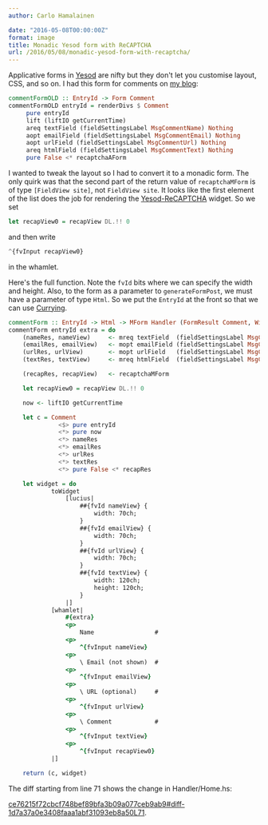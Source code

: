 ```yaml
---
author: Carlo Hamalainen

date: "2016-05-08T00:00:00Z"
format: image
title: Monadic Yesod form with ReCAPTCHA
url: /2016/05/08/monadic-yesod-form-with-recaptcha/
---
```

Applicative forms in [Yesod](http://www.yesodweb.com/book/forms) are nifty but they don't let you customise layout, CSS, and so on. I had this form for comments on [my blog](https://github.com/carlohamalainen/cli-yesod-blog):

```haskell
commentFormOLD :: EntryId -> Form Comment
commentFormOLD entryId = renderDivs $ Comment
     pure entryId
     lift (liftIO getCurrentTime)
     areq textField (fieldSettingsLabel MsgCommentName) Nothing
     aopt emailField (fieldSettingsLabel MsgCommentEmail) Nothing
     aopt urlField (fieldSettingsLabel MsgCommentUrl) Nothing
     areq htmlField (fieldSettingsLabel MsgCommentText) Nothing
     pure False <* recaptchaAForm
```

I wanted to tweak the layout so I had to convert it to a monadic form. The only quirk was that the second part of the return value of ``recaptchaMForm`` is of type ``[FieldView site]``, not ``FieldView site``. It looks like the first element of the list does the job for rendering the [Yesod-ReCAPTCHA](http://hackage.haskell.org/package/yesod-recaptcha-1.4/docs/Yesod-ReCAPTCHA.html) widget. So we set

```haskell
let recapView0 = recapView DL.!! 0
```

and then write

```haskell
^{fvInput recapView0}
```

in the whamlet.

Here's the full function. Note the ``fvId`` bits where we can specify the width and height. Also, to the form as a parameter to ``generateFormPost``, we must have a parameter of type ``Html``. So we put the ``EntryId`` at the front so that we can use [Currying](https://en.wikipedia.org/wiki/Currying).

```haskell
commentForm :: EntryId -> Html -> MForm Handler (FormResult Comment, Widget)
commentForm entryId extra = do
    (nameRes, nameView)     <- mreq textField  (fieldSettingsLabel MsgCommentName)  Nothing
    (emailRes, emailView)   <- mopt emailField (fieldSettingsLabel MsgCommentEmail) Nothing
    (urlRes, urlView)       <- mopt urlField   (fieldSettingsLabel MsgCommentUrl)   Nothing
    (textRes, textView)     <- mreq htmlField  (fieldSettingsLabel MsgCommentText)  Nothing

    (recapRes, recapView)   <- recaptchaMForm

    let recapView0 = recapView DL.!! 0

    now <- liftIO getCurrentTime

    let c = Comment
              <$> pure entryId
              <*> pure now
              <*> nameRes
              <*> emailRes
              <*> urlRes
              <*> textRes
              <*> pure False <* recapRes

    let widget = do
            toWidget
                [lucius|
                    ##{fvId nameView} {
                        width: 70ch;
                    }
                    ##{fvId emailView} {
                        width: 70ch;
                    }
                    ##{fvId urlView} {
                        width: 70ch;
                    }
                    ##{fvId textView} {
                        width: 120ch;
                        height: 120ch;
                    }
                |]
            [whamlet|
                #{extra}
                <p>
                    Name                 #
                <p>
                    ^{fvInput nameView}
                <p>
                    \ Email (not shown)  #
                <p>
                    ^{fvInput emailView}
                <p>
                    \ URL (optional)     #
                <p>
                    ^{fvInput urlView}
                <p>
                    \ Comment            #
                <p>
                    ^{fvInput textView}
                <p>
                    ^{fvInput recapView0}
            |]

    return (c, widget)
```

The diff starting from line 71 shows the change in Handler/Home.hs:

[ce76215f72cbcf748bef89bfa3b09a077ceb9ab9#diff-1d7a37a0e3408faaa1abf31093eb8a50L71](https://github.com/carlohamalainen/cli-yesod-blog/commit/ce76215f72cbcf748bef89bfa3b09a077ceb9ab9#diff-1d7a37a0e3408faaa1abf31093eb8a50L71).
